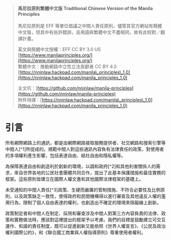 > #### 馬尼拉原則繁體中文版 Traditional Chinese Version of the Manila Principles
>
> 馬尼拉原則是 EFF 等單位倡議之中間人責任原則，儘管其官方網站有簡體中文版，但其中有些許錯誤，且用語與繁體中文不盡相同，故有此校對／翻譯計畫。
>
> 英文與簡體中文授權：EFF CC BY 3.0 US [https://www.manilaprinciples.org/](https://www.manilaprinciples.org/)  
> 繁體中文：推動網路中立性立法貢獻者 CC BY 4.0 [https://nninlaw.hackpad.com/manila\_principles\_1.0](https://nninlaw.hackpad.com/manila_principles_1.0)
>
> 主文坑：[https://github.com/nninlaw/manila-principles](https://github.com/nninlaw/manila-principles)  
> 附件待譯：[https://nninlaw.hackpad.com/manila\_principles\_1.0](https://nninlaw.hackpad.com/manila_principles_1.0)

# 引言

所有網際網路上的通訊，都是由網際網路接取服務提供者、社交網路和搜索引擎等中間人[^1]所促成的。規範中間人對這些通訊內容負有法律責任的政策，對使用者的多項權利產生影響，包括表達自由、結社自由和隱私權等。

為保障表達自由和創造利於創新的環境，以調和政府[^2]和其他利害關係人的需求，來自世界各地的公民社會團體共同合作，提出了此基本保護措施和最佳實務的框架。這些原則皆建立在國際人權文書和其他國際法律框架的基礎上。

未受通知的中間人責任[^3]政策、生硬而嚴厲的管制措施、不符合必要性及比例原則，以及政策缺乏一致性，使得政府和民間機構得以進行審查及其他違反人權的濫用行為，限制了個人自由表達的權利，也創造出不確定的環境來阻礙線上創新。

政策制定者和中間人在制定、採用和審查涉及中間人對第三方內容負責的法律、政策和實務做法時，應該對這裡提出的框架予以考慮。我們的目標是鼓勵建立可交互運作、和諧的責任制度，既可以促進創新又能依照《世界人權宣言》、《公民及政治權利國際公約》，和《聯合國工商業與人權指導原則》尊重使用者權利。


